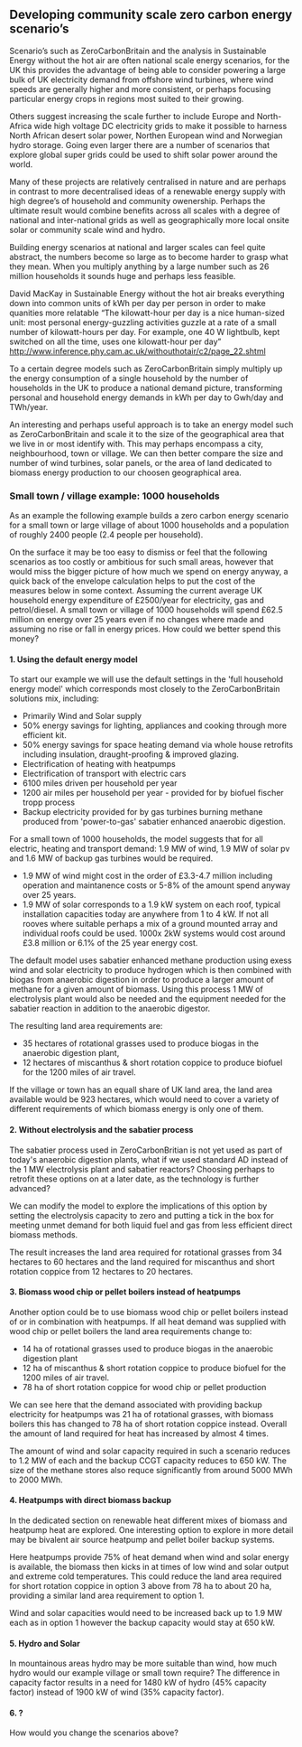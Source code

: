## Developing community scale zero carbon energy scenario’s

Scenario’s such as ZeroCarbonBritain and the analysis in Sustainable Energy without the hot air are often national scale energy scenarios, for the UK this provides the advantage of being able to consider powering a large bulk of UK electricity demand from offshore wind turbines, where wind speeds are generally higher and more consistent, or perhaps focusing particular energy crops in regions most suited to their growing.

Others suggest increasing the scale further to include Europe and North-Africa wide high voltage DC electricity grids to make it possible to harness North African desert solar power, Northen European wind and Norwegian hydro storage. Going even larger there are a number of scenarios that explore global super grids could be used to shift solar power around the world. 

Many of these projects are relatively centralised in nature and are perhaps in contrast to more decentralised ideas of a renewable energy supply with high degree’s of household and community owenership. Perhaps the ultimate result would combine benefits across all scales with a degree of national and inter-national grids as well as geographically more local onsite solar or community scale wind and hydro.

Building energy scenarios at national and larger scales can feel quite abstract, the numbers become so large as to become harder to grasp what they mean. When you multiply anything by a large number such as 26 million households it sounds huge and perhaps less feasible.

David MacKay in Sustainable Energy without the hot air breaks everything down into common units of kWh per day per person in order to make quanities more relatable “The kilowatt-hour per day is a nice
human-sized unit: most personal energy-guzzling activities guzzle at a
rate of a small number of kilowatt-hours per day. For example, one 40 W
lightbulb, kept switched on all the time, uses one kilowatt-hour per day”  http://www.inference.phy.cam.ac.uk/withouthotair/c2/page_22.shtml 

To a certain degree models such as ZeroCarbonBritain simply multiply up the energy consumption of a single household by the number of households in the UK to produce a national demand picture, transforming personal and household energy demands in kWh per day to Gwh/day and TWh/year.

An interesting and perhaps useful approach is to take an energy model such as ZeroCarbonBritain and scale it to the size of the geographical area that we live in or most identify with. This may perhaps encompass a city, neighbourhood, town or village. We can then better compare the size and number of wind turbines, solar panels, or the area of land dedicated to biomass energy production to our choosen geographical area.

### Small town / village example: 1000 households

As an example the following example builds a zero carbon energy scenario for a small town or large village of about 1000 households and a population of roughly 2400 people (2.4 people per household).

On the surface it may be too easy to dismiss or feel that the following scenarios as too costly or ambitious for such small areas, however that would miss the bigger picture of how much we spend on energy anyway, a quick back of the envelope calculation helps to put the cost of the measures below in some context. Assuming the current average UK household energy expenditure of £2500/year for electricity, gas and petrol/diesel. A small town or village of 1000 households will spend £62.5 million on energy over 25 years even if no changes where made and assuming no rise or fall in energy prices. How could we better spend this money?

#### 1. Using the default energy model

To start our example we will use the default settings in the 'full household energy model' which corresponds most closely to the ZeroCarbonBritain solutions mix, including:

- Primarily Wind and Solar supply
- 50% energy savings for lighting, appliances and cooking through more efficient kit.
- 50% energy savings for space heating demand via whole house retrofits including insulation, draught-proofing & improved glazing.
- Electrification of heating with heatpumps
- Electrification of transport with electric cars
- 6100 miles driven per household per year 
- 1200 air miles per household per year - provided for by biofuel fischer tropp process
- Backup electricity provided for by gas turbines burning methane produced from 'power-to-gas' sabatier enhanced anaerobic digestion.

For a small town of 1000 households, the model suggests that for all electric, heating and transport demand: 1.9 MW of wind, 1.9 MW of solar pv and 1.6 MW of backup gas turbines would be required.

- 1.9 MW of wind might cost in the order of £3.3-4.7 million including operation and maintanence costs or 5-8% of the amount spend anyway over 25 years. 
- 1.9 MW of solar corresponds to a 1.9 kW system on each roof, typical installation capacities today are anywhere from 1 to 4 kW. If not all rooves where suitable perhaps a mix of a ground mounted array and individual roofs could be used. 1000x 2kW systems would cost around £3.8 million or 6.1% of the 25 year energy cost.

The default model uses sabatier enhanced methane production using exess wind and solar electricity to produce hydrogen which is then combined with biogas from anaerobic digestion in order to produce a larger amount of methane for a given amount of biomass. Using this process 1 MW of electrolysis plant would also be needed and the equipment needed for the sabatier reaction in addition to the anaerobic digestor.

The resulting land area requirements are: 

- 35 hectares of rotational grasses used to produce biogas in the anaerobic digestion plant, 
- 12 hectares of miscanthus & short rotation coppice to produce biofuel for the 1200 miles of air travel. 

If the village or town has an equall share of UK land area, the land area available would be 923 hectares, which would need to cover a variety of different requirements of which biomass energy is only one of them.

#### 2. Without electrolysis and the sabatier process

The sabatier process used in ZeroCarbonBritian is not yet used as part of today's anaerobic digestion plants, what if we used standard AD instead of the 1 MW electrolysis plant and sabatier reactors? Choosing perhaps to retrofit these options on at a later date, as the technology is further advanced?

We can modify the model to explore the implications of this option by setting the electrolysis capacity to zero and putting a tick in the box for meeting unmet demand for both liquid fuel and gas from less efficient direct biomass methods.

The result increases the land area required for rotational grasses from 34 hectares to 60 hectares and the land required for miscanthus and short rotation coppice from 12 hectares to 20 hectares.

#### 3. Biomass wood chip or pellet boilers instead of heatpumps

Another option could be to use biomass wood chip or pellet boilers instead of or in combination with heatpumps. If all heat demand was supplied with wood chip or pellet boilers the land area requirements change to:

- 14 ha of rotational grasses used to produce biogas in the anaerobic digestion plant
- 12 ha of miscanthus & short rotation coppice to produce biofuel for the 1200 miles of air travel. 
- 78 ha of short rotation coppice for wood chip or pellet production

We can see here that the demand associated with providing backup electricity for heatpumps was 21 ha of rotational grasses, with biomass boilers this has changed to 78 ha of short rotation coppice instead. Overall the amount of land required for heat has increased by almost 4 times.

The amount of wind and solar capacity required in such a scenario reduces to 1.2 MW of each and the backup CCGT capacity reduces to 650 kW. The size of the methane stores also requce significantly from around 5000 MWh to 2000 MWh.

#### 4. Heatpumps with direct biomass backup

In the dedicated section on renewable heat different mixes of biomass and heatpump heat are explored. One interesting option to explore in more detail may be bivalent air source heatpump and pellet boiler backup systems. 

Here heatpumps provide 75% of heat demand when wind and solar energy is available, the biomass then kicks in at times of low wind and solar output and extreme cold temperatures. This could reduce the land area required for short rotation coppice in option 3 above from 78 ha to about 20 ha, providing a similar land area requirement to option 1. 

Wind and solar capacities would need to be increased back up to 1.9 MW each as in option 1 however the backup capacity would stay at 650 kW. 

#### 5. Hydro and Solar

In mountainous areas hydro may be more suitable than wind, how much hydro would our example village or small town require? The difference in capacity factor results in a need for 1480 kW of hydro (45% capacity factor) instead of 1900 kW of wind (35% capacity factor).

#### 6. ?

How would you change the scenarios above? 






 






